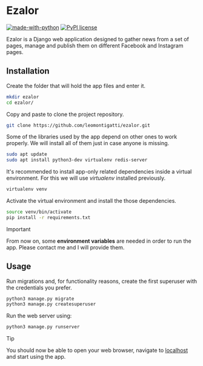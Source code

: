# Ezalor

[![made-with-python](https://img.shields.io/badge/Made%20with-Python-1f425f.svg)](https://www.python.org/) [![PyPI license](https://img.shields.io/pypi/l/ansicolortags.svg)](https://pypi.python.org/pypi/ansicolortags/)

Ezalor is a Django web application designed to gather news from a set of pages, manage and publish them on different Facebook and Instagram pages.

## Installation

Create the folder that will hold the app files and enter it.

``` bash
mkdir ezalor
cd ezalor/
```

Copy and paste to clone the project repository.

``` bash
git clone https://github.com/leomontigatti/ezalor.git
```

Some of the libraries used by the app depend on other ones to work properly. We will install all of them just in case anyone is missing.

``` bash
sudo apt update
sudo apt install python3-dev virtualenv redis-server
```

It's recommended to install app-only related dependencies inside a virtual environment. For this we will use *virtualenv* installed previously.

``` bash
virtualenv venv
```

Activate the virtual environment and install the those dependencies.

``` bash
source venv/bin/activate
pip install -r requirements.txt
```

> [!IMPORTANT]
> From now on, some **environment variables** are needed in order to run the app. Please contact me and I will provide them.

## Usage

Run migrations and, for functionality reasons, create the first superuser with the credentials you prefer.

``` bash
python3 manage.py migrate
python3 manage.py createsuperuser
```

Run the web server using:

``` bash
python3 manage.py runserver
```

> [!TIP]
> You should now be able to open your web browser, navigate to [localhost](http://127.0.0.1:8000/) and start using the app.
